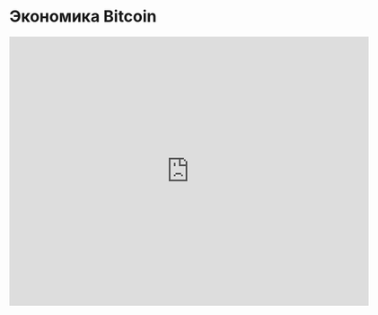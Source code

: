 # Экономика Bitcoin
<iframe width="640" height="480" src="https://www.youtube.com/embed/8wjLTrjR-5c?list=PLU-TUGRFxOHhaF68Xo_oXE1nuRj5RiP1P" frameborder="0" allowfullscreen></iframe>
